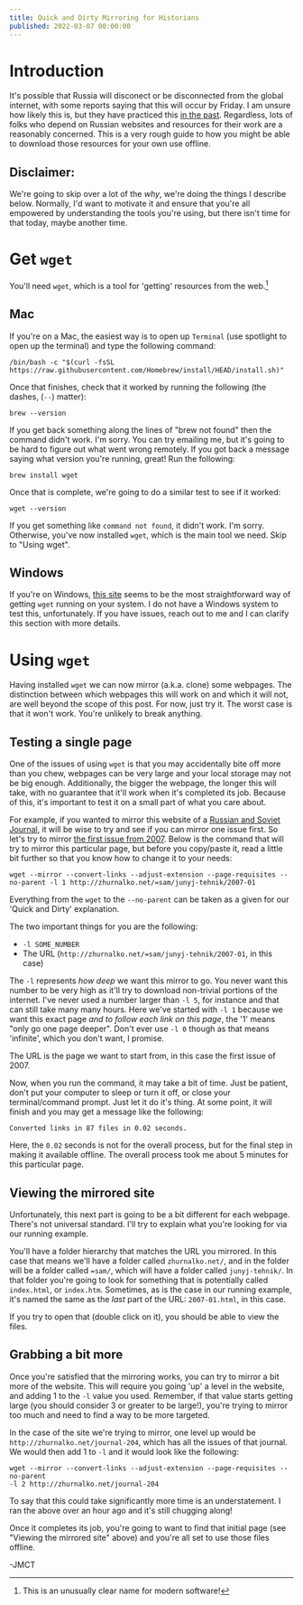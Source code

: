 ```yaml
---
title: Quick and Dirty Mirroring for Historians
published: 2022-03-07 00:00:00
---
```


Introduction
============

It's possible that Russia will disconect or be disconnected from the global
internet, with some reports saying that this will occur by Friday. I am unsure
how likely this is, but they have practiced this [in the
past](https://www.bbc.com/news/technology-50902496). Regardless, lots of folks
who depend on Russian websites and resources for their work are a reasonably
concerned. This is a very rough guide to how you might be able to download
those resources for your own use offline.

Disclaimer:
-----------

We're going to skip over a lot of the _why_, we're doing the things I describe
below. Normally, I'd want to motivate it and ensure that you're all empowered by
understanding the tools you're using, but there isn't time for that today, maybe
another time.

Get `wget`
==========

You'll need `wget`, which is a tool for 'getting' resources from the web.[^1]

Mac
---

If you're on a Mac, the easiest way is to open up `Terminal` (use spotlight to
open up the terminal) and type the following command:


```
/bin/bash -c "$(curl -fsSL https://raw.githubusercontent.com/Homebrew/install/HEAD/install.sh)"
```

Once that finishes, check that it worked by running the following (the dashes,
(`--`) matter):


```
brew --version
```

If you get back something along the lines of "brew not found" then the command
didn't work. I'm sorry. You can try emailing me, but it's going to be hard to
figure out what went wrong remotely. If you got back a message saying what
version you're running, great! Run the following:


```
brew install wget
```

Once that is complete, we're going to do a similar test to see if it worked:

```
wget --version
```

If you get something like `command not found`, it didn't work. I'm sorry.
Otherwise, you've now installed `wget`, which is the main tool we need.
Skip to "Using wget".

Windows
-------

If you're on Windows, [this site](https://eternallybored.org/misc/wget/) seems
to be the most straightforward way of getting `wget` running on your system. I
do not have a Windows system to test this, unfortunately. If you have issues,
reach out to me and I can clarify this section with more details.


Using `wget`
============

Having installed `wget` we can now mirror (a.k.a. clone) some webpages. The
distinction between which webpages this will work on and which it will not, are
well beyond the scope of this post. For now, just try it. The worst case is that
it won't work. You're unlikely to break anything.

Testing a single page
---------------------

One of the issues of using `wget` is that you may accidentally bite off more
than you chew, webpages can be very large and your local storage may not be
big enough. Additionally, the bigger the webpage, the longer this will take,
with no guarantee that it'll work when it's completed its job. Because of this,
it's important to test it on a small part of what you care about.

For example, if you wanted to mirror this website of a [Russian and Soviet
Journal](http://zhurnalko.net/journal-204), it will be wise to try and see
if you can mirror one issue first. So let's try to mirror [the first issue from
2007](http://zhurnalko.net/=sam/junyj-tehnik/2007-01). Below is the command that
will try to mirror this particular page, but before you copy/paste it, read a
little bit further so that you know how to change it to your needs:



```
wget --mirror --convert-links --adjust-extension --page-requisites --no-parent -l 1 http://zhurnalko.net/=sam/junyj-tehnik/2007-01
```

Everything from the `wget` to the `--no-parent` can be taken as a given for our
'Quick and Dirty' explanation.

The two important things for you are the following:

* `-l SOME_NUMBER`
* The URL (`http://zhurnalko.net/=sam/junyj-tehnik/2007-01`, in this case)

The `-l` represents _how deep_ we want this mirror to go. You never want this
number to be very high as it'll try to download non-trivial portions of the
internet. I've never used a number larger than `-l 5`, for instance and that can
still take many many hours. Here we've started with `-l 1` because we want this
exact page _and to follow each link on this page_, the '1' means "only go one
page deeper". Don't ever use `-l 0` though as that means 'infinite', which you
don't want, I promise.

The URL is the page we want to start from, in this case the first issue of 2007.

Now, when you run the command, it may take a bit of time. Just be patient, don't
put your computer to sleep or turn it off, or close your terminal/command
prompt. Just let it do it's thing. At some point, it will finish and you may get
a message like the following:

```
Converted links in 87 files in 0.02 seconds.
```

Here, the `0.02` seconds is not for the overall process, but for the final step
in making it available offline. The overall process took me about 5 minutes for
this particular page.

Viewing the mirrored site
-------------------------

Unfortunately, this next part is going to be a bit different for each webpage.
There's not universal standard. I'll try to explain what you're looking for via
our running example.

You'll have a folder hierarchy that matches the URL you mirrored. In this case
that means we'll have a folder called `zhurnalko.net/`, and in the folder will
be a folder called `=sam/`, which will have a folder called `junyj-tehnik/`. In
that folder you're going to look for something that is potentially called
`index.html`, or `index.htm`. Sometimes, as is the case in our running example,
it's named the same as the _last_ part of the URL: `2007-01.html`, in this case.

If you try to open that (double click on it), you should be able to view the
files.

Grabbing a bit more
-------------------

Once you're satisfied that the mirroring works, you can try to mirror a bit more
of the website. This will require you going 'up' a level in the website, and
adding 1 to the `-l` value you used. Remember, if that value starts getting
large (you should consider 3 or greater to be large!), you're trying to mirror
too much and need to find a way to be more targeted.

In the case of the site we're trying to mirror, one level up would be
`http://zhurnalko.net/journal-204`, which has all the issues of that journal. We
would then add 1 to `-l` and it would look like the following:

```
wget --mirror --convert-links --adjust-extension --page-requisites --no-parent
-l 2 http://zhurnalko.net/journal-204
```

To say that this could take significantly more time is an understatement. I ran
the above over an hour ago and it's still chugging along!

Once it completes its job, you're going to want to find that initial page (see
"Viewing the mirrored site" above) and you're all set to use those files
offline.


[^1]: This is an unusually clear name for modern software!



-JMCT
